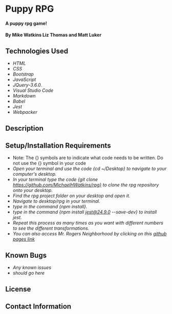 # Puppy RPG

#### A puppy rpg game!

#### By Mike Watkins Liz Thomas and Matt Luker

## Technologies Used

* _HTML_
* _CSS_
* _Bootstrap_
* _JavaScript_
* _JQuery-3.6.0._
* _Visual Studio Code_
* _Markdown_
* _Babel_
* _Jest_
* _Webpacker_


## Description

## Setup/Installation Requirements

*  Note: The {} symbols are to indicate what code needs to be written.  Do not use the {} symbol in your code
* _Open your terminal and use the code {cd ~/Desktop} to navigate to your computer's desktop._
* _In your terminal type the code {git clone https://github.com/MichaelHWatkins/rpg} to clone the rpg repository onto your desktop._
* _Find the rpg project folder on your desktop and open it._
* _Navigate to desktop/rpg in your terminal._
* _type in the command {npm install}._
* _type in the command {npm install jest@24.9.0 --save-dev} to install jest._
* _Repeat this process as many times as you want with different numbers to see the different transformations._
* _You can also access Mr. Rogers Neighborhood by clicking on this [github pages link](https://jmlden36.github.io/Mr-Rogers-Neighborhood/)_ 

## Known Bugs

* _Any known issues_
* _should go here_

## License

## Contact Information
